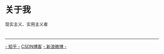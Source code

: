 # 关于我

现实主义、实用主义者



# 

# 

# 

# 

# 

------



[- 知乎 -](https://www.zhihu.com/people/san-du-53) [CSDN博客](https://blog.csdn.net/HD_hao?spm=1011.2124.3001.5343) [- 新浪微博 -](https://weibo.com/u/5794633582)